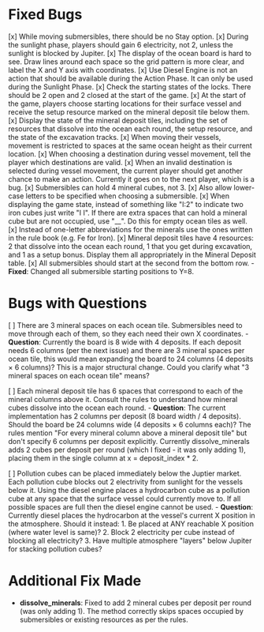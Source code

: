 # Fixed Bugs

[x] While moving submersibles, there should be no Stay option.
[x] During the sunlight phase, players should gain 6 electricity, not 2, unless the sunlight is blocked by Jupiter.
[x] The display of the ocean board is hard to see.  Draw lines around each space so the grid pattern is more clear, and label the X and Y axis with coordinates.
[x] Use Diesel Engine is not an action that should be available during the Action Phase.  It can only be used during the Sunlight Phase.
[x] Check the starting states of the locks.  There should be 2 open and 2 closed at the start of the game.
[x] At the start of the game, players choose starting locations for their surface vessel and receive the setup resource marked on the mineral deposit tile below them.
[x] Display the state of the mineral deposit tiles, including the set of resources that dissolve into the ocean each round, the setup resource, and the state of the excavation tracks.
[x] When moving their vessels, movement is restricted to spaces at the same ocean height as their current location.
[x] When choosing a destination during vessel movement, tell the player which destinations are valid.
[x] When an invalid destination is selected during vessel movement, the current player should get another chance to make an action.  Currently it goes on to the next player, which is a bug.
[x] Submersibles can hold 4 mineral cubes, not 3.
[x] Also allow lower-case letters to be specified when choosing a submersible.
[x] When displaying the game state, instead of something like "I:2" to indicate two iron cubes just write "I I".  If there are extra spaces that can hold a mineral cube but are not occupied, use "__".  Do this for empty ocean tiles as well.
[x] Instead of one-letter abbreviations for the minerals use the ones written in the rule book (e.g. Fe for Iron).
[x] Mineral deposit tiles have 4 resources:  2 that dissolve into the ocean each round, 1 that you get during excavation, and 1 as a setup bonus.  Display them all appropriately in the Mineral Deposit table.
[x] All submersibles should start at the second from the bottom row.
    - **Fixed**: Changed all submersible starting positions to Y=8.

# Bugs with Questions

[ ] There are 3 mineral spaces on each ocean tile.  Submersibles need to move through each of them, so they each need their own X coordinates.
    - **Question**: Currently the board is 8 wide with 4 deposits. If each deposit needs 6 columns (per the next issue) and there are 3 mineral spaces per ocean tile, this would mean expanding the board to 24 columns (4 deposits × 6 columns)? This is a major structural change. Could you clarify what "3 mineral spaces on each ocean tile" means?

[ ] Each mineral deposit tile has 6 spaces that correspond to each of the mineral columns above it.  Consult the rules to understand how mineral cubes dissolve into the ocean each round.
    - **Question**: The current implementation has 2 columns per deposit (8 board width / 4 deposits). Should the board be 24 columns wide (4 deposits × 6 columns each)? The rules mention "For every mineral column above a mineral deposit tile" but don't specify 6 columns per deposit explicitly. Currently dissolve_minerals adds 2 cubes per deposit per round (which I fixed - it was only adding 1), placing them in the single column at x = deposit_index * 2.

[ ] Pollution cubes can be placed immediately below the Juptier market.  Each pollution cube blocks out 2 electrivity from sunlight for the vessels below it.  Using the diesel engine places a hydrocarbon cube as a pollution cube at any space that the surface vessel could currently move to.  If all possible spaces are full then the diesel engine cannot be used.
    - **Question**: Currently diesel places the hydrocarbon at the vessel's current X position in the atmosphere. Should it instead:
      1. Be placed at ANY reachable X position (where water level is same)?
      2. Block 2 electricity per cube instead of blocking all electricity?
      3. Have multiple atmosphere "layers" below Jupiter for stacking pollution cubes?

# Additional Fix Made

- **dissolve_minerals**: Fixed to add 2 mineral cubes per deposit per round (was only adding 1). The method correctly skips spaces occupied by submersibles or existing resources as per the rules.
